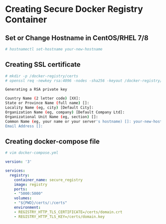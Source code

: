 # Creating Secure Docker Registry Container 
## Set or Change Hostname in CentOS/RHEL 7/8
```bash
# hostnamectl set-hostname your-new-hostname
```
## Creating SSL certificate
```bash
# mkdir -p /docker-registry/certs
# openssl req -newkey rsa:4096 -nodes -sha256 -keyout /docker-registry/certs/domain.key -x509 -days 356 -out /docker-registry/certs/domain.crt

Generating a RSA private key

Country Name (2 letter code) [XX]:
State or Province Name (full name) []:
Locality Name (eg, city) [Default City]:
Organization Name (eg, company) [Default Company Ltd]:
Organizational Unit Name (eg, section) []:
Common Name (eg, your name or your server's hostname) []: your-new-hostname
Email Address []:
```

## Creating docker-compose file
```bash
# vim docker-compose.yml
```

```yml
version: '3'

services:
  registry:
    container_name: secure_registry
    image: registry
    ports:
    - "5000:5000"
    volumes:
    - "${PWD}/certs/:/certs"
    environment:
    - REGISTRY_HTTP_TLS_CERTIFICATE=/certs/domain.crt
    - REGISTRY_HTTP_TLS_KEY=/certs/domain.key
 
    
